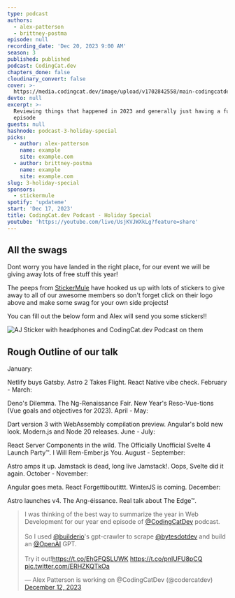 ```yaml
---
type: podcast
authors:
  - alex-patterson
  - brittney-postma
episode: null
recording_date: 'Dec 20, 2023 9:00 AM'
season: 3
published: published
podcast: CodingCat.dev
chapters_done: false
cloudinary_convert: false
cover: >-
  https://media.codingcat.dev/image/upload/v1702842558/main-codingcatdev-photo/2023-holiday-special.png
devto: null
excerpt: >-
  Reviewing things that happened in 2023 and generally just having a fun holiday
  episode
guests: null
hashnode: podcast-3-holiday-special
picks:
  - author: alex-patterson
    name: example
    site: example.com
  - author: brittney-postma
    name: example
    site: example.com
slug: 3-holiday-special
sponsors:
  - stickermule
spotify: 'updateme'
start: 'Dec 17, 2023'
title: CodingCat.dev Podcast - Holiday Special
youtube: 'https://youtube.com/live/UsjKVJWXkLg?feature=share'
---
```


<script lang="ts">
	import TweetEmbed from '$lib/components/content/TweetEmbed.svelte'
	import SwagForm from './SwagForm.svelte'
</script>

## All the swags

Dont worry you have landed in the right place, for our event we will be giving away lots of free stuff this year!

The peeps from [StickerMule](https://mule.to/p5h2) have hooked us up with lots of stickers to give away to all of our awesome members so don't forget click on their logo above and make some swag for your own side projects!

You can fill out the below form and Alex will send you some stickers!!

![AJ Sticker with headphones and CodingCat.dev Podcast on them](https://media.codingcat.dev/image/upload/v1702928104/main-codingcatdev-photo/stickermule-example.png)

<SwagForm />

## Rough Outline of our talk

January:

Netlify buys Gatsby.
Astro 2 Takes Flight.
React Native vibe check.
February - March:

Deno's Dilemma.
The Ng-Renaissance Fair.
New Year's Reso-Vue-tions (Vue goals and objectives for 2023).
April - May:

Dart version 3 with WebAssembly compilation preview.
Angular's bold new look.
Modern.js and Node 20 releases.
June - July:

React Server Components in the wild.
The Officially Unofficial Svelte 4 Launch Party™.
I Will Rem-Ember.js You.
August - September:

Astro amps it up.
Jamstack is dead, long live Jamstack!.
Oops, Svelte did it again.
October - November:

Angular goes meta.
React Forgettiboutittt.
WinterJS is coming.
December:

Astro launches v4.
The Ang-éissance.
Real talk about The Edge™.

<TweetEmbed>
  <blockquote class="twitter-tweet" data-theme="dark">
    <p lang="en" dir="ltr">
      I was thinking of the best way to summarize the year in Web Development for
      our year end episode of
      <a href="https://twitter.com/CodingCatDev?ref_src=twsrc%5Etfw"
        >@CodingCatDev</a
      >
      podcast.<br /><br />So I used
      <a href="https://twitter.com/builderio?ref_src=twsrc%5Etfw">@builderio</a
      >&#39;s gpt-crawler to scrape
      <a href="https://twitter.com/bytesdotdev?ref_src=twsrc%5Etfw"
        >@bytesdotdev</a
      >
      and build an
      <a href="https://twitter.com/OpenAI?ref_src=twsrc%5Etfw">@OpenAI</a>
      GPT.<br /><br />Try it out!<a href="https://t.co/EhGFQSLUWK"
        >https://t.co/EhGFQSLUWK</a
      >
      <a href="https://t.co/pnIUFU8pCQ">https://t.co/pnIUFU8pCQ</a>
      <a href="https://t.co/ERHZKQTkOa">pic.twitter.com/ERHZKQTkOa</a>
    </p>
    &mdash; Alex Patterson is working on @CodingCatDev (@codercatdev)
    <a
      href="https://twitter.com/codercatdev/status/1734406711824326973?ref_src=twsrc%5Etfw"
      >December 12, 2023</a
    >
  </blockquote>
</TweetEmbed>
